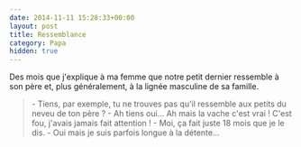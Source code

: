 ```yaml
---
date: 2014-11-11 15:28:33+00:00
layout: post
title: Ressemblance
category: Papa
hidden: true
---
```


Des mois que j'explique à ma femme que notre petit dernier ressemble à son père et, plus généralement, à la lignée masculine de sa famille.

> \- Tiens, par exemple, tu ne trouves pas qu'il ressemble aux petits du neveu de ton père ?
> \- Ah tiens oui... Ah mais la vache c'est vrai ! C'est fou, j'avais jamais fait attention !
> \- Moi, ça fait juste 18 mois que je le dis.
> \- Oui mais je suis parfois longue à la détente...

